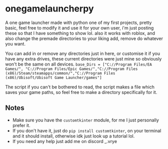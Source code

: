 # onegamelauncherpy
A one game launcher made with python
one of my first projects, pretty basic, feel free to modify it and use it for your own user, i'm just posting these so that I have something to show lol.
also it works with roblox, and also change the premade directories to your liking add, remove do whatever you want.

You can add in or remove any directories just in here, or customise it if you have any extra drives, these current directories were just mine so obviously won't be the same on all devices.
``base_Dirs = ["C://Program Files/EA Games/", "C://Program Files/Epic Games/","C://Program Files (x86)/Steam/steamapps/common/","C://Program Files (x86)/Ubisoft/Ubisoft Game Launcher/games"]``

The script if you can't be bothered to read, the script makes a file which saves your game paths, so feel free to make a directory specifically for it.

## Notes
- Make sure you have the ``customtkinter`` module, for me I just personally prefer it.
- If you don't have it, just do ``pip install customtkinter``, on your terminal and it should install, otherwise idk just look up a tutorial lol.
- If you need any help just add me on discord _.vrye
